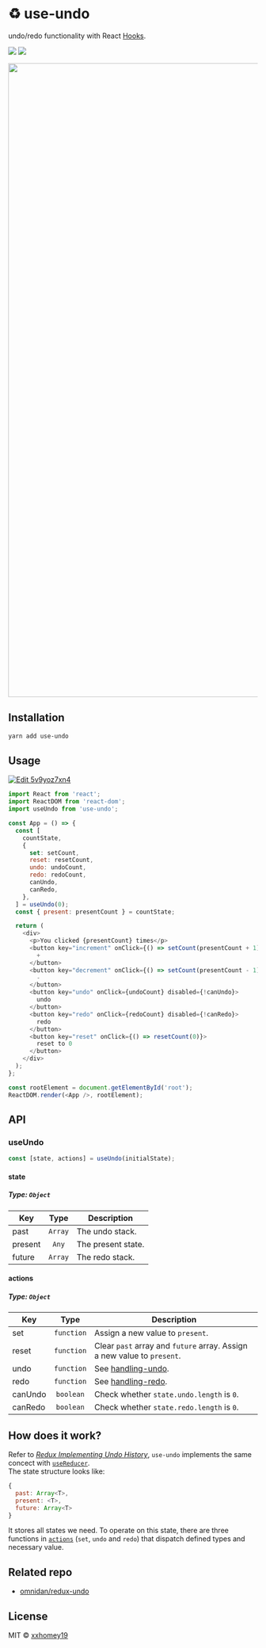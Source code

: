 # ♻️ use-undo

undo/redo functionality with React [Hooks](https://reactjs.org/docs/hooks-intro.html).

<p>
  <a target="_blank" href="https://npmjs.org/package/use-undo" title="NPM version"><img src="https://img.shields.io/npm/v/use-undo.svg"></a>
  <a target="_blank" href="http://makeapullrequest.com" title="PRs Welcome"><img src="https://img.shields.io/badge/PRs-welcome-brightgreen.svg"></a>
</p>

<p align="center">
<img width="1280" alt="screensho" src="https://user-images.githubusercontent.com/12113222/47952303-3c690d80-dfc1-11e8-9df3-7d00443a4487.gif" />
</p>

## Installation

```sh
yarn add use-undo
```

## Usage

<a href="https://codesandbox.io/s/5v9yoz7xn4" target="_blank">
  <img alt="Edit 5v9yoz7xn4" src="https://codesandbox.io/static/img/play-codesandbox.svg">
</a>

```js
import React from 'react';
import ReactDOM from 'react-dom';
import useUndo from 'use-undo';

const App = () => {
  const [
    countState,
    {
      set: setCount,
      reset: resetCount,
      undo: undoCount,
      redo: redoCount,
      canUndo,
      canRedo,
    },
  ] = useUndo(0);
  const { present: presentCount } = countState;

  return (
    <div>
      <p>You clicked {presentCount} times</p>
      <button key="increment" onClick={() => setCount(presentCount + 1)}>
        +
      </button>
      <button key="decrement" onClick={() => setCount(presentCount - 1)}>
        -
      </button>
      <button key="undo" onClick={undoCount} disabled={!canUndo}>
        undo
      </button>
      <button key="redo" onClick={redoCount} disabled={!canRedo}>
        redo
      </button>
      <button key="reset" onClick={() => resetCount(0)}>
        reset to 0
      </button>
    </div>
  );
};

const rootElement = document.getElementById('root');
ReactDOM.render(<App />, rootElement);
```

## API

### useUndo

```js
const [state, actions] = useUndo(initialState);
```

#### state

##### Type: `Object`

| Key     |  Type   | Description        |
| ------- | :-----: | ------------------ |
| past    | `Array` | The undo stack.    |
| present |  `Any`  | The present state. |
| future  | `Array` | The redo stack.    |

#### actions

##### Type: `Object`

| Key     |    Type    | Description                                                                              |
| ------- | :--------: | ---------------------------------------------------------------------------------------- |
| set     | `function` | Assign a new value to `present`.                                                         |
| reset   | `function` | Clear `past` array and `future` array. Assign a new value to `present`.                  |
| undo    | `function` | See [handling-undo](https://redux.js.org/recipes/implementingundohistory#handling-undo). |
| redo    | `function` | See [handling-redo](https://redux.js.org/recipes/implementingundohistory#handling-redo). |
| canUndo | `boolean`  | Check whether `state.undo.length` is `0`.                                                |
| canRedo | `boolean`  | Check whether `state.redo.length` is `0`.                                                |

## How does it work?

Refer to [_Redux Implementing Undo History_](https://redux.js.org/recipes/implementingundohistory), `use-undo` implements the same concect with [`useReducer`](https://reactjs.org/docs/hooks-reference.html#usereducer).  
The state structure looks like:

```js
{
  past: Array<T>,
  present: <T>,
  future: Array<T>
}
```

It stores all states we need. To operate on this state, there are three functions in [`actions`](#actions) (`set`, `undo` and `redo`) that dispatch defined types and necessary value.

## Related repo

- [omnidan/redux-undo](https://github.com/omnidan/redux-undo)

## License

MIT © [xxhomey19](https://github.com/xxhomey19)
